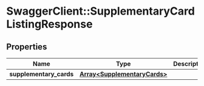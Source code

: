 # SwaggerClient::SupplementaryCardListingResponse

## Properties
Name | Type | Description | Notes
------------ | ------------- | ------------- | -------------
**supplementary_cards** | [**Array&lt;SupplementaryCards&gt;**](SupplementaryCards.md) |  | [optional] 


